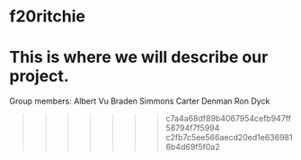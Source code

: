 # f20ritchie

This is where we will describe our project.
=======

Group members:
Albert Vu
Braden Simmons
Carter Denman
Ron Dyck
>>>>>>> c7a4a68df89b4067954cefb947ff58794f7f5994
>>>>>>> c2fb7c5ee566aecd20ed1e6369816b4d69f5f0a2
